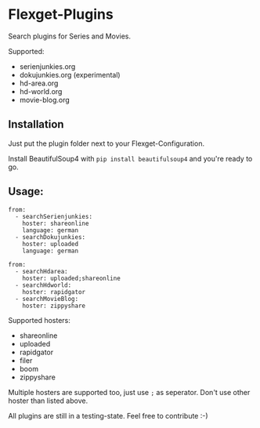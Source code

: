 # Flexget-Plugins

Search plugins for Series and Movies. 

Supported:
* serienjunkies.org
* dokujunkies.org (experimental)
* hd-area.org
* hd-world.org
* movie-blog.org

## Installation

Just put the plugin folder next to your Flexget-Configuration.

Install BeautifulSoup4 with `pip install beautifulsoup4` and you're ready to go.

## Usage:
```  
from:
  - searchSerienjunkies:
    hoster: shareonline
    language: german
  - searchDokujunkies:
    hoster: uploaded
    language: german
```

```
from:
  - searchHdarea:
    hoster: uploaded;shareonline
  - searchHdworld:
    hoster: rapidgator
  - searchMovieBlog:
    hoster: zippyshare
```

Supported hosters:
* shareonline
* uploaded
* rapidgator
* filer
* boom
* zippyshare

Multiple hosters are supported too, just use `;` as seperator.
Don't use other hoster than listed above. 


All plugins are still in a testing-state. Feel free to contribute :-)
    
